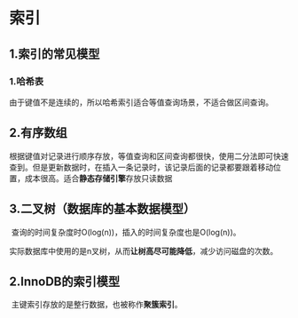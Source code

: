 # 索引

## 1.索引的常见模型

### 1.哈希表

​	由于键值不是连续的，所以哈希索引适合等值查询场景，不适合做区间查询。

## 2.有序数组

​	根据键值对记录进行顺序存放，等值查询和区间查询都很快，使用二分法即可快速查到。但是更新数据时，在插入一条记录时，该记录后面的记录都要跟着移动位置，成本很高。适合**静态存储引擎**存放只读数据

## 3.二叉树（数据库的基本数据模型）

​	查询的时间复杂度时O(log(n))，插入的时间复杂度也是O(log(n))。

​	实际数据库中使用的是n叉树，从而**让树高尽可能降低**，减少访问磁盘的次数。

## 2.InnoDB的索引模型

​	主键索引存放的是整行数据，也被称作**聚簇索引**。



​	